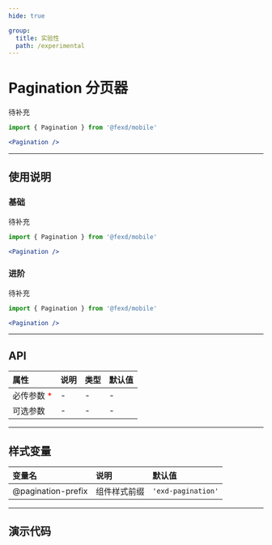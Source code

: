 ```yaml
---
hide: true

group:
  title: 实验性
  path: /experimental
---
```


# Pagination 分页器 <ImportCost name="Pagination" />

待补充

<!-- prettier-ignore -->
```jsx | pure
import { Pagination } from '@fexd/mobile'

<Pagination />
```

---

## 使用说明

### 基础

待补充

<!-- prettier-ignore -->
```jsx | pure
import { Pagination } from '@fexd/mobile'

<Pagination />
```

### 进阶

待补充

<!-- prettier-ignore -->
```jsx | pure
import { Pagination } from '@fexd/mobile'

<Pagination />
```

---

## API

| 属性                                         | 说明 | 类型 | 默认值 |
| :------------------------------------------- | :--- | :--- | :----- |
| 必传参数 <span style="color: red;">\*</span> | -    | -    | -      |
| 可选参数                                     | -    | -    | -      |

---

## 样式变量

| 变量名             | 说明         | 默认值             |
| :----------------- | :----------- | :----------------- |
| @pagination-prefix | 组件样式前缀 | `'exd-pagination'` |

---

## 演示代码

<code src="./demos/demo1/index.tsx" />
